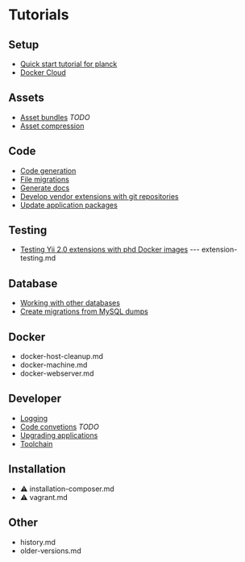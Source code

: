 # Tutorials

## Setup

- [Quick start tutorial for planck](quick-start-planck.md)
- [Docker Cloud](docker-cloud.md)

## Assets

- [Asset bundles](asset-bundles.md) *TODO*
- [Asset compression](asset-compression.md)

## Code

- [Code generation](code-generation.md)
- [File migrations](database-migrations-from-file.md)
- [Generate docs](documentation-generation.md)
- [Develop vendor extensions with git repositories](extension-development.md)
- [Update application packages](composer-update-packages.md)

## Testing

- [Testing Yii 2.0 extensions with phd Docker images](testing-yii2-extensions.md) --- extension-testing.md

## Database

- [Working with other databases](database.md)
- [Create migrations from MySQL dumps](database-migrations-from-file.md)

## Docker

- docker-host-cleanup.md
- docker-machine.md
- docker-webserver.md

## Developer

- [Logging](logging.md)
- [Code convetions](code-conventions.md) *TODO*
- [Upgrading applications](upgrading.md)
- [Toolchain](toolchain.md)

## Installation

- :warning: installation-composer.md
- :warning: vagrant.md

## Other

- history.md
- older-versions.md



